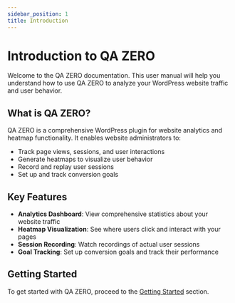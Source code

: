 ```yaml
---
sidebar_position: 1
title: Introduction
---
```


# Introduction to QA ZERO

Welcome to the QA ZERO documentation. This user manual will help you understand how to use QA ZERO to analyze your WordPress website traffic and user behavior.

## What is QA ZERO?

QA ZERO is a comprehensive WordPress plugin for website analytics and heatmap functionality. It enables website administrators to:

- Track page views, sessions, and user interactions
- Generate heatmaps to visualize user behavior
- Record and replay user sessions
- Set up and track conversion goals

## Key Features

- **Analytics Dashboard**: View comprehensive statistics about your website traffic
- **Heatmap Visualization**: See where users click and interact with your pages
- **Session Recording**: Watch recordings of actual user sessions
- **Goal Tracking**: Set up conversion goals and track their performance

## Getting Started

To get started with QA ZERO, proceed to the [Getting Started](getting-started) section.
